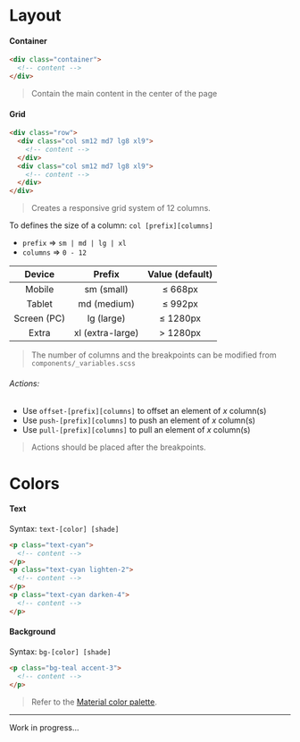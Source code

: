 Layout
======
#### Container
```html
<div class="container">
  <!-- content -->
</div>
```
> Contain the main content in the center of the page
    

#### Grid
```html
<div class="row">
  <div class="col sm12 md7 lg8 xl9">
    <!-- content -->
  </div>
  <div class="col sm12 md7 lg8 xl9">
    <!-- content -->
  </div>
</div>
```
> Creates a responsive grid system of 12 columns.
        
To defines the size of a column: ``col [prefix][columns]``
- ``prefix`` => ``sm | md | lg | xl`` 
- ``columns`` => ``0 - 12``

| Device      | Prefix           | Value (default) | 
| :---------: | :--------------: | :-------------: | 
| Mobile      | sm (small)       | &#8804; 668px   | 
| Tablet      | md (medium)      | &#8804; 992px   | 
| Screen (PC) | lg (large)       | &#8804; 1280px  | 
| Extra       | xl (extra-large) | \> 1280px       | 

> The number of columns and the breakpoints can be modified from ``components/_variables.scss``

###### Actions:
 - Use ``offset-[prefix][columns]`` to offset an element of *x* column(s)
 - Use ``push-[prefix][columns]`` to push an element of *x* column(s)
 - Use ``pull-[prefix][columns]`` to pull an element of *x* column(s)
> Actions should be placed after the breakpoints.

Colors
======

#### Text
Syntax: ``text-[color] [shade]``
```html
<p class="text-cyan">
  <!-- content -->
</p>
<p class="text-cyan lighten-2">
  <!-- content -->
</p>
<p class="text-cyan darken-4">
  <!-- content -->
</p>
```

#### Background
Syntax: ``bg-[color] [shade]``
```html
<p class="bg-teal accent-3">
  <!-- content -->
</p>
```
> Refer to the [Material color palette][1].

***

Work in progress...

[1]: https://material.io/guidelines/style/color.html#color-color-palette